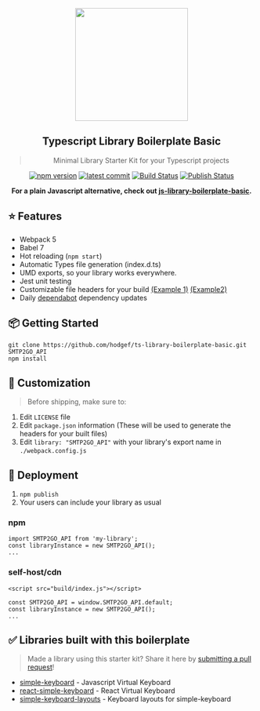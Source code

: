  <div align="center">
 <img align="center" width="230" src="https://i.imgur.com/iHgtvmg.png" />
  <h2>Typescript Library Boilerplate Basic</h2>
  <blockquote>Minimal Library Starter Kit for your Typescript projects</blockquote>
 
 <a href="https://www.npmjs.com/package/@hodgef/ts-library-boilerplate-basic"><img src="https://badgen.net/npm/v/@hodgef/ts-library-boilerplate-basic?color=blue" alt="npm version"></a> <a href="https://github.com/hodgef/ts-library-boilerplate"><img src="https://img.shields.io/github/last-commit/hodgef/ts-library-boilerplate" alt="latest commit"></a> <a href="https://github.com/hodgef/ts-library-boilerplate-basic/actions"><img alt="Build Status" src="https://github.com/hodgef/ts-library-boilerplate-basic/workflows/Build/badge.svg?color=green" /></a> <a href="https://github.com/hodgef/ts-library-boilerplate-basic/actions"> <img alt="Publish Status" src="https://github.com/hodgef/ts-library-boilerplate-basic/workflows/Publish/badge.svg?color=green" /></a>

<strong>For a plain Javascript alternative, check out [js-library-boilerplate-basic](https://github.com/hodgef/js-library-boilerplate-basic).</strong>

</div>

## ⭐️ Features

- Webpack 5
- Babel 7
- Hot reloading (`npm start`)
- Automatic Types file generation (index.d.ts)
- UMD exports, so your library works everywhere.
- Jest unit testing
- Customizable file headers for your build [(Example 1)](https://github.com/hodgef/ts-library-boilerplate-basic/blob/master/build/index.js) [(Example2)](https://github.com/hodgef/ts-library-boilerplate-basic/blob/master/build/css/index.css)
- Daily [dependabot](https://dependabot.com) dependency updates

## 📦 Getting Started

```
git clone https://github.com/hodgef/ts-library-boilerplate-basic.git SMTP2GO_API
npm install
```

## 💎 Customization

> Before shipping, make sure to:

1. Edit `LICENSE` file
2. Edit `package.json` information (These will be used to generate the headers for your built files)
3. Edit `library: "SMTP2GO_API"` with your library's export name in `./webpack.config.js`

## 🚀 Deployment

1. `npm publish`
2. Your users can include your library as usual

### npm

```
import SMTP2GO_API from 'my-library';
const libraryInstance = new SMTP2GO_API();
...
```

### self-host/cdn

```
<script src="build/index.js"></script>

const SMTP2GO_API = window.SMTP2GO_API.default;
const libraryInstance = new SMTP2GO_API();
...
```

## ✅ Libraries built with this boilerplate

> Made a library using this starter kit? Share it here by [submitting a pull request](https://github.com/hodgef/ts-library-boilerplate-basic/pulls)!

- [simple-keyboard](https://github.com/hodgef/simple-keyboard) - Javascript Virtual Keyboard
- [react-simple-keyboard](https://github.com/hodgef/react-simple-keyboard) - React Virtual Keyboard
- [simple-keyboard-layouts](https://github.com/hodgef/simple-keyboard-layouts) - Keyboard layouts for simple-keyboard
